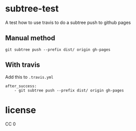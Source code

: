 # subtree-test

A test how to use travis to do a subtree push to github pages

## Manual method

```
git subtree push --prefix dist/ origin gh-pages
```

## With travis

Add this to `.travis.yml`

```
after_success:
    - git subtree push --prefix dist/ origin gh-pages
```

# license

CC 0
